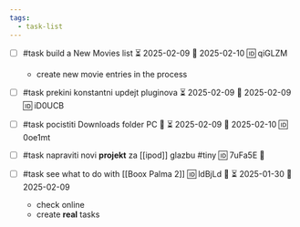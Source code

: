```yaml
---
tags:
  - task-list
---
```


- [ ] #task build a New Movies list ⏳ 2025-02-09 📅 2025-02-10 🆔 qiGLZM
	- create new movie entries in the process
	
- [ ] #task prekini konstantni updejt pluginova ⏳ 2025-02-09 📅 2025-02-09 🆔 iD0UCB

- [ ] #task pocistiti Downloads folder PC 🔼 ⏳ 2025-02-09 📅 2025-02-10 🆔 0oe1mt


- [ ] #task napraviti novi **projekt** za [[ipod]] glazbu #tiny 🆔 7uFa5E 🔼
- [ ] #task see what to do with [[Boox Palma 2]] 🆔 ldBjLd 🔼 ⏳ 2025-01-30 📅 2025-02-09
	- check online
	- create **real** tasks